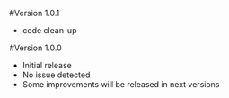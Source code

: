 #Version 1.0.1
* code clean-up


#Version 1.0.0
* Initial release
* No issue detected
* Some improvements will be released in next versions